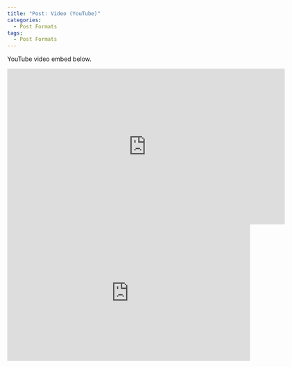 ```yaml
---
title: "Post: Video (YouTube)"
categories:
  - Post Formats
tags:
  - Post Formats
---
```


YouTube video embed below.

<iframe width="640" height="360" src="https://www.youtube-nocookie.com/embed/l2Of1-d5E5o?controls=0&amp;showinfo=0" frameborder="0" allowfullscreen></iframe>





<iframe width="560" height="315" src="https://www.youtube.com/embed/rt5lbTYscy0" frameborder="0" allow="autoplay; encrypted-media" allowfullscreen></iframe>
